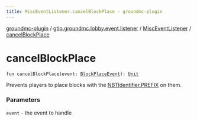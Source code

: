 ```yaml
---
title: MiscEventListener.cancelBlockPlace - groundmc-plugin
---
```


[groundmc-plugin](../../index.html) / [gtlp.groundmc.lobby.event.listener](../index.html) / [MiscEventListener](index.html) / [cancelBlockPlace](.)

# cancelBlockPlace

`fun cancelBlockPlace(event: `[`BlockPlaceEvent`](https://hub.spigotmc.org/javadocs/spigot/org/bukkit/event/block/BlockPlaceEvent.html)`): `[`Unit`](https://kotlinlang.org/api/latest/jvm/stdlib/kotlin/-unit/index.html)

Prevents players to place blocks with the [NBTIdentifier.PREFIX](../../gtlp.groundmc.lobby.enums/-n-b-t-identifier/-p-r-e-f-i-x.html) on them.

### Parameters

`event` - the event to handle